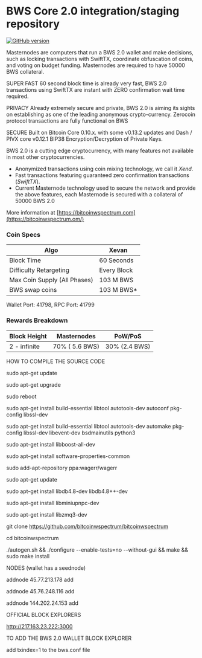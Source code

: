 BWS Core 2.0 integration/staging repository
=====================================
[![GitHub version](https://badge.fury.io/gh/BWS%2FBWS.svg)](https://badge.fury.io/gh/BWS%2FBWS)


Masternodes are computers that run a BWS 2.0 wallet and make decisions,
such as locking transactions with SwiftTX, coordinate obfuscation of coins,
and voting on budget funding. Masternodes are required to have 50000 BWS
collateral.

SUPER FAST
60 second block time is already very fast, BWS 2.0 transactions using SwiftTX
are instant with ZERO confirmation wait time required.

PRIVACY
Already extremely secure and private, BWS 2.0 is aiming its sights on establishing as one of the leading anonymous crypto-currency.
Zerocoin protocol transactions are fully functional on BWS

SECURE
Built on Bitcoin Core 0.10.x.
with some v0.13.2 updates and Dash / PIVX core v0.12.1
BIP38 Encryption/Decryption of Private Keys.

BWS 2.0 is a cutting edge cryptocurrency, with many features not available in most other cryptocurrencies.
- Anonymized transactions using coin mixing technology, we call it _Xend_.
- Fast transactions featuring guaranteed zero confirmation transactions (_SwiftTX_).
- Current Masternode technology used to secure the network and provide the above features, each Masternode is secured with a collateral of 50000 BWS 2.0

More information at [https://bitcoinwspectrum.com](https://bitcoinwspectrum.om/)

### Coin Specs
| Algo                         | Xevan              |
|------------------------------|--------------------|
| Block Time                   | 60 Seconds         |
| Difficulty Retargeting       | Every Block        |
| Max Coin Supply (All Phases) | 103 M BWS           |
| BWS  swap coins              | 103 M BWS*    |

Wallet Port: 41798, RPC Port: 41799


### Rewards Breakdown

| **Block Height**       | **Masternodes**    | **PoW/PoS**               
|----------------------------|---------------------------|---------------------                 
| 2 - infinite           | 70% ( 5.6 BWS)    | 30% (2.4 BWS)   


HOW TO COMPILE THE SOURCE CODE

sudo apt-get update

sudo apt-get upgrade

sudo reboot

sudo apt-get install build-essential libtool autotools-dev autoconf pkg-config libssl-dev

sudo apt-get install build-essential libtool autotools-dev automake pkg-config libssl-dev libevent-dev bsdmainutils python3

sudo apt-get install libboost-all-dev

sudo apt-get install software-properties-common

sudo add-apt-repository ppa:wagerr/wagerr

sudo apt-get update

sudo apt-get install libdb4.8-dev libdb4.8++-dev

sudo apt-get install libminiupnpc-dev

sudo apt-get install libzmq3-dev

git clone https://github.com/bitcoinwspectrum/bitcoinwspectrum

cd bitcoinwspectrum

./autogen.sh && ./configure --enable-tests=no --without-gui && make && sudo make install

NODES (wallet has a seednode)

addnode 45.77.213.178 add

addnode 45.76.248.116 add

addnode 144.202.24.153 add

OFFICIAL BLOCK EXPLORERS

http://217.163.23.222:3000

TO ADD THE BWS 2.0 WALLET BLOCK EXPLORER

add txindex=1 to the bws.conf file
